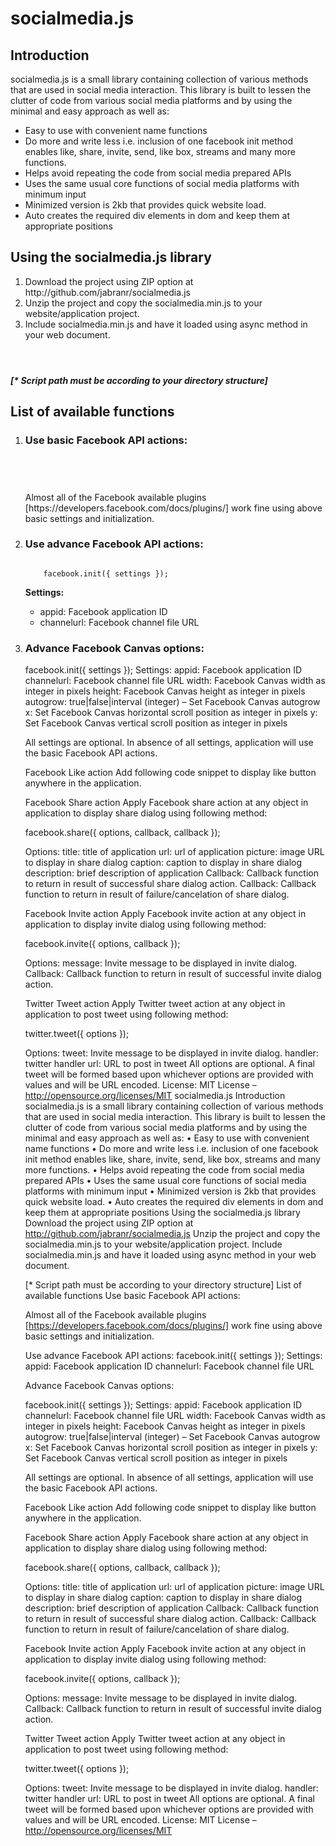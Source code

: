 <h1>socialmedia.js</h1>

<h2>Introduction</h2>

<p>socialmedia.js is a small library containing collection of various methods that are used in social media interaction. This library is built to lessen the clutter of code from various social media platforms and by using the minimal and easy approach as well as:</p>

<ul>
	<li>Easy to use with convenient name functions</li>
	<li>Do more and write less i.e. inclusion of one facebook init method enables like, share, invite, send, like box, streams and many more functions.</li>
	<li>Helps avoid repeating the code from social media prepared APIs</li>
	<li>Uses the same usual core functions of social media platforms with minimum input</li>
	<li>Minimized version is 2kb that provides quick website load.</li>
	<li>Auto creates the required div elements in dom and keep them at appropriate positions</li>
</ul>

<h2>Using the socialmedia.js library</h2>

<ol>
	<li>Download the project using ZIP option at http://github.com/jabranr/socialmedia.js</li>
	<li>Unzip the project and copy the socialmedia.min.js to your website/application project.</li>
	<li>Include socialmedia.min.js and have it loaded using async method in your web document.</li>
</ol>

<code>
	<script src=” socialmedia.min.js” onload=”facebook.init({appid:’123456789’, channelurl:’//yourdomain.com/channel.php’});” >
	</script>
</code>

<strong><em>[* Script path must be according to your directory structure]</em></strong>

<h2>List of available functions</h2>

<ol>
	<li><h3>Use basic Facebook API actions:</h3></li>
	<code>
		<script src=” socialmedia.min.js” onload=”facebook.init({appid:’123456789’, channelurl:’//yourdomain.com/channel.php’});”>
		</script>
	</code>
<p>
	Almost all of the Facebook available plugins [https://developers.facebook.com/docs/plugins/] work fine using above basic settings and initialization.
</p>

<li><h3>Use advance Facebook API actions:</h3></li>

<code>
	facebook.init({ settings });
</code>

<strong>Settings:</strong>

<ul>
	<li>appid: Facebook application ID</li>
	<li>channelurl: Facebook channel file URL</li>
</ul>

<li><h3>Advance Facebook Canvas options:</h3></li>

facebook.init({ settings });
Settings:
appid: Facebook application ID
channelurl: Facebook channel file URL
width: Facebook Canvas width as integer in pixels
height: Facebook Canvas height as integer in pixels
autogrow: true|false|interval (integer) – Set Facebook Canvas autogrow 
x: Set Facebook Canvas horizontal scroll position as integer in pixels
y: Set Facebook Canvas vertical scroll position as integer in pixels

All settings are optional. In absence of all settings, application will use the basic Facebook API actions.

Facebook Like action
Add following code snippet to display like button anywhere in the application.
<div class="fb-like" data-send="true" data-width="450" data-show-faces="true"></div>

Facebook Share action
Apply Facebook share action at any object in application to display share dialog using following method:

facebook.share({ options, callback, callback });

Options:
title:  title of application
url: url of application
picture: image URL to display in share dialog
caption: caption to display in share dialog
description: brief description of application
Callback: 
Callback function to return in result of successful share dialog action.
Callback: 
Callback function to return in result of failure/cancelation of share dialog.

Facebook Invite action
Apply Facebook invite action at any object in application to display invite dialog using following method:

facebook.invite({ options, callback });

Options:
message:  Invite message to be displayed in invite dialog.
Callback: 
Callback function to return in result of successful invite dialog action.

Twitter Tweet action
Apply Twitter tweet action at any object in application to post tweet using following method:

twitter.tweet({ options });

Options:
tweet:  Invite message to be displayed in invite dialog.
handler: twitter handler
url: URL to post in tweet
All options are optional. A final tweet will be formed based upon whichever options are provided with values and will be URL encoded.
License:
MIT License – http://opensource.org/licenses/MIT
socialmedia.js
Introduction
socialmedia.js is a small library containing collection of various methods that are used in social media interaction. This library is built to lessen the clutter of code from various social media platforms and by using the minimal and easy approach as well as:
•	Easy to use with convenient name functions
•	Do more and write less i.e. inclusion of one facebook init method enables like, share, invite, send, like box, streams and many more functions.
•	Helps avoid repeating the code from social media prepared APIs
•	Uses the same usual core functions of social media platforms with minimum input
•	Minimized version is 2kb that provides quick website load.
•	Auto creates the required div elements in dom and keep them at appropriate positions
Using the socialmedia.js library
Download the project using ZIP option at http://github.com/jabranr/socialmedia.js
Unzip the project and copy the socialmedia.min.js to your website/application project.
Include socialmedia.min.js and have it loaded using async method in your web document.
<script src=” socialmedia.min.js” onload=”facebook.init({appid:’123456789’, channelurl:’//yourdomain.com/channel.php’});” ></script>
[* Script path must be according to your directory structure]
List of available functions
Use basic Facebook API actions:
<script src=” socialmedia.min.js” onload=”facebook.init({appid:’123456789’, channelurl:’//yourdomain.com/channel.php’});”></script>
Almost all of the Facebook available plugins [https://developers.facebook.com/docs/plugins/] work fine using above basic settings and initialization.

Use advance Facebook API actions:
facebook.init({ settings });
Settings:
appid: Facebook application ID
channelurl: Facebook channel file URL

Advance Facebook Canvas options:

facebook.init({ settings });
Settings:
appid: Facebook application ID
channelurl: Facebook channel file URL
width: Facebook Canvas width as integer in pixels
height: Facebook Canvas height as integer in pixels
autogrow: true|false|interval (integer) – Set Facebook Canvas autogrow 
x: Set Facebook Canvas horizontal scroll position as integer in pixels
y: Set Facebook Canvas vertical scroll position as integer in pixels

All settings are optional. In absence of all settings, application will use the basic Facebook API actions.

Facebook Like action
Add following code snippet to display like button anywhere in the application.
<div class="fb-like" data-send="true" data-width="450" data-show-faces="true"></div>

Facebook Share action
Apply Facebook share action at any object in application to display share dialog using following method:

facebook.share({ options, callback, callback });

Options:
title:  title of application
url: url of application
picture: image URL to display in share dialog
caption: caption to display in share dialog
description: brief description of application
Callback: 
Callback function to return in result of successful share dialog action.
Callback: 
Callback function to return in result of failure/cancelation of share dialog.

Facebook Invite action
Apply Facebook invite action at any object in application to display invite dialog using following method:

facebook.invite({ options, callback });

Options:
message:  Invite message to be displayed in invite dialog.
Callback: 
Callback function to return in result of successful invite dialog action.

Twitter Tweet action
Apply Twitter tweet action at any object in application to post tweet using following method:

twitter.tweet({ options });

Options:
tweet:  Invite message to be displayed in invite dialog.
handler: twitter handler
url: URL to post in tweet
All options are optional. A final tweet will be formed based upon whichever options are provided with values and will be URL encoded.
License:
MIT License – http://opensource.org/licenses/MIT

